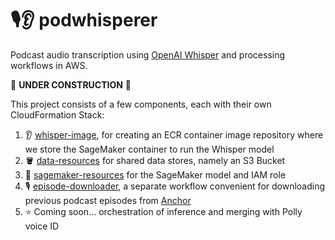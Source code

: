 # 🎙👂 podwhisperer

Podcast audio transcription using [OpenAI Whisper](https://github.com/openai/whisper) and processing workflows in AWS.

🚧 **UNDER CONSTRUCTION** 🚧

This project consists of a few components, each with their own CloudFormation Stack:

1. 👂 [whisper-image](./whisper-image), for creating an ECR container image repository where we store the SageMaker container to run the Whisper model
2. 🪣 [data-resources](./data-resources) for shared data stores, namely an S3 Bucket
3. 🧠 [sagemaker-resources](./sagemaker-resources) for the SageMaker model and IAM role
4. 🎙 [episode-downloader](./episode-downloader), a separate workflow convenient for downloading previous podcast episodes from [Anchor](https://anchor.fm/)
5. ⭐️ Coming soon... orchestration of inference and merging with Polly voice ID
